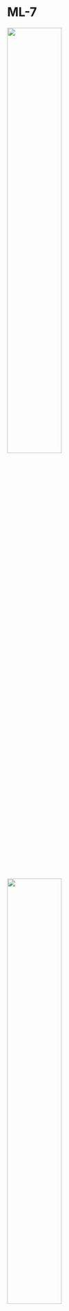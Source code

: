 # ML-7
<!-- ![aa](https://user-images.githubusercontent.com/92660022/165714292-ef3edf28-2832-4e87-88e4-9628b2f764f1.PNG) -->

<!-- ![aaa](https://user-images.githubusercontent.com/92660022/165714347-cdfaec46-0b5d-4527-89ba-a198426bf0c8.PNG) -->
<!-- ![aaaa](https://user-images.githubusercontent.com/92660022/165714357-17cd12d7-e348-4533-a590-d7255e5ff943.PNG) -->

<img src="https://user-images.githubusercontent.com/92660022/165714292-ef3edf28-2832-4e87-88e4-9628b2f764f1.PNG" width=50% height=50%>
<img src="https://user-images.githubusercontent.com/92660022/165714347-cdfaec46-0b5d-4527-89ba-a198426bf0c8.PNG" width=50% height=50%>
<img src="https://user-images.githubusercontent.com/92660022/165714357-17cd12d7-e348-4533-a590-d7255e5ff943.PNG" width=50% height=50%>




